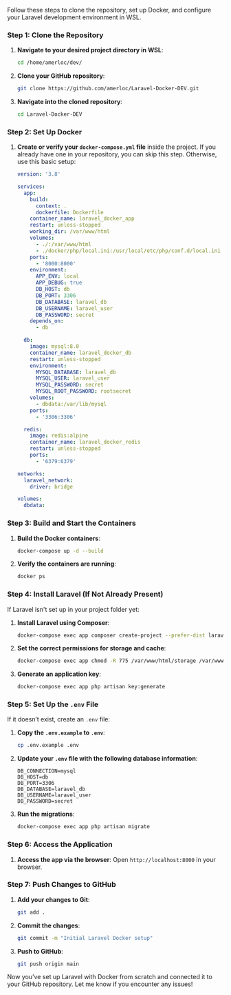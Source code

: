 Follow these steps to clone the repository, set up Docker, and configure your Laravel development environment in WSL.

### Step 1: Clone the Repository

1. **Navigate to your desired project directory in WSL**:

   ```bash
   cd /home/amerloc/dev/
   ```

2. **Clone your GitHub repository**:

   ```bash
   git clone https://github.com/amerloc/Laravel-Docker-DEV.git
   ```

3. **Navigate into the cloned repository**:

   ```bash
   cd Laravel-Docker-DEV
   ```

### Step 2: Set Up Docker

1. **Create or verify your `docker-compose.yml` file** inside the project. If you already have one in your repository, you can skip this step. Otherwise, use this basic setup:

   ```yaml
   version: '3.8'

   services:
     app:
       build:
         context: .
         dockerfile: Dockerfile
       container_name: laravel_docker_app
       restart: unless-stopped
       working_dir: /var/www/html
       volumes:
         - ./:/var/www/html
         - ./docker/php/local.ini:/usr/local/etc/php/conf.d/local.ini
       ports:
         - '8000:8000'
       environment:
         APP_ENV: local
         APP_DEBUG: true
         DB_HOST: db
         DB_PORT: 3306
         DB_DATABASE: laravel_db
         DB_USERNAME: laravel_user
         DB_PASSWORD: secret
       depends_on:
         - db

     db:
       image: mysql:8.0
       container_name: laravel_docker_db
       restart: unless-stopped
       environment:
         MYSQL_DATABASE: laravel_db
         MYSQL_USER: laravel_user
         MYSQL_PASSWORD: secret
         MYSQL_ROOT_PASSWORD: rootsecret
       volumes:
         - dbdata:/var/lib/mysql
       ports:
         - '3306:3306'

     redis:
       image: redis:alpine
       container_name: laravel_docker_redis
       restart: unless-stopped
       ports:
         - '6379:6379'

   networks:
     laravel_network:
       driver: bridge

   volumes:
     dbdata:
   ```

### Step 3: Build and Start the Containers

1. **Build the Docker containers**:

   ```bash
   docker-compose up -d --build
   ```

2. **Verify the containers are running**:

   ```bash
   docker ps
   ```

### Step 4: Install Laravel (If Not Already Present)

If Laravel isn't set up in your project folder yet:

1. **Install Laravel using Composer**:

   ```bash
   docker-compose exec app composer create-project --prefer-dist laravel/laravel .
   ```

2. **Set the correct permissions for storage and cache**:

   ```bash
   docker-compose exec app chmod -R 775 /var/www/html/storage /var/www/html/bootstrap/cache
   ```

3. **Generate an application key**:

   ```bash
   docker-compose exec app php artisan key:generate
   ```

### Step 5: Set Up the `.env` File

If it doesn’t exist, create an `.env` file:

1. **Copy the `.env.example` to `.env`**:

   ```bash
   cp .env.example .env
   ```

2. **Update your `.env` file with the following database information**:

   ```
   DB_CONNECTION=mysql
   DB_HOST=db
   DB_PORT=3306
   DB_DATABASE=laravel_db
   DB_USERNAME=laravel_user
   DB_PASSWORD=secret
   ```

3. **Run the migrations**:

   ```bash
   docker-compose exec app php artisan migrate
   ```

### Step 6: Access the Application

1. **Access the app via the browser**: Open `http://localhost:8000` in your browser.

### Step 7: Push Changes to GitHub

1. **Add your changes to Git**:

   ```bash
   git add .
   ```

2. **Commit the changes**:

   ```bash
   git commit -m "Initial Laravel Docker setup"
   ```

3. **Push to GitHub**:

   ```bash
   git push origin main
   ```

Now you’ve set up Laravel with Docker from scratch and connected it to your GitHub repository. Let me know if you encounter any issues!
